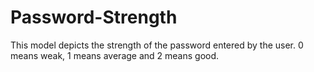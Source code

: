 # Password-Strength
This model depicts the strength of the password entered by the user. 0 means weak, 1 means average and 2 means good.
